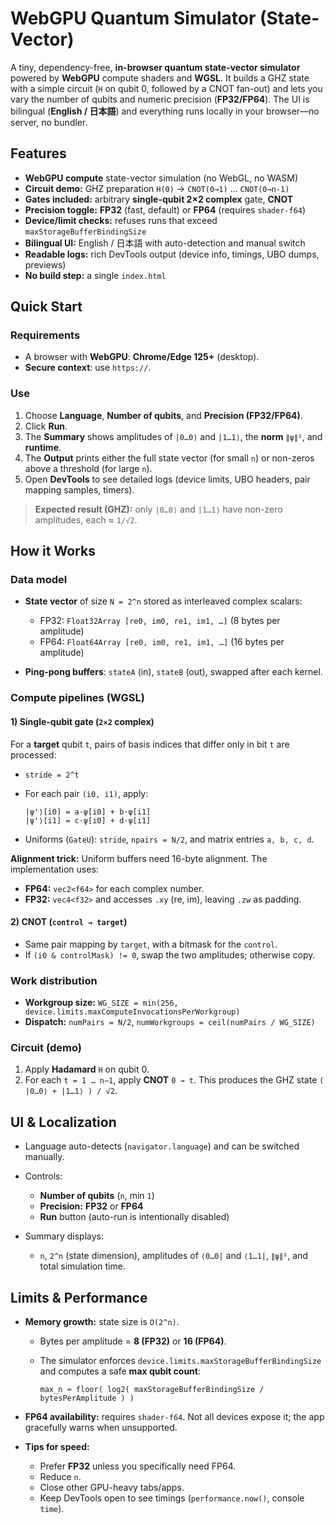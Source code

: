 # WebGPU Quantum Simulator (State-Vector)

A tiny, dependency-free, **in-browser quantum state-vector simulator** powered by **WebGPU** compute shaders and **WGSL**. It builds a GHZ state with a simple circuit (`H` on qubit 0, followed by a CNOT fan-out) and lets you vary the number of qubits and numeric precision (**FP32/FP64**). The UI is bilingual (**English / 日本語**) and everything runs locally in your browser—no server, no bundler.

## Features

* **WebGPU compute** state-vector simulation (no WebGL, no WASM)
* **Circuit demo:** GHZ preparation `H(0)` → `CNOT(0→1)` … `CNOT(0→n-1)`
* **Gates included:** arbitrary **single-qubit 2×2 complex** gate, **CNOT**
* **Precision toggle:** **FP32** (fast, default) or **FP64** (requires `shader-f64`)
* **Device/limit checks:** refuses runs that exceed `maxStorageBufferBindingSize`
* **Bilingual UI:** English / 日本語 with auto-detection and manual switch
* **Readable logs:** rich DevTools output (device info, timings, UBO dumps, previews)
* **No build step:** a single `index.html`

## Quick Start

### Requirements

* A browser with **WebGPU**: **Chrome/Edge 125+** (desktop).
* **Secure context**: use `https://`.

### Use

1. Choose **Language**, **Number of qubits**, and **Precision (FP32/FP64)**.
2. Click **Run**.
3. The **Summary** shows amplitudes of `|0…0⟩` and `|1…1⟩`, the **norm** `∥ψ∥²`, and **runtime**.
4. The **Output** prints either the full state vector (for small `n`) or non-zeros above a threshold (for large `n`).
5. Open **DevTools** to see detailed logs (device limits, UBO headers, pair mapping samples, timers).

> **Expected result (GHZ):** only `|0…0⟩` and `|1…1⟩` have non-zero amplitudes, each ≈ `1/√2`.

## How it Works

### Data model

* **State vector** of size `N = 2^n` stored as interleaved complex scalars:

  * FP32: `Float32Array [re0, im0, re1, im1, …]` (8 bytes per amplitude)
  * FP64: `Float64Array [re0, im0, re1, im1, …]` (16 bytes per amplitude)
* **Ping-pong buffers**: `stateA` (in), `stateB` (out), swapped after each kernel.

### Compute pipelines (WGSL)

#### 1) Single-qubit gate (`2×2` complex)

For a **target** qubit `t`, pairs of basis indices that differ only in bit `t` are processed:

* `stride = 2^t`
* For each pair `(i0, i1)`, apply:

  ```
  |ψ'⟩[i0] = a·ψ[i0] + b·ψ[i1]
  |ψ'⟩[i1] = c·ψ[i0] + d·ψ[i1]
  ```
* Uniforms (`GateU`): `stride`, `npairs = N/2`, and matrix entries `a, b, c, d`.

**Alignment trick:**
Uniform buffers need 16-byte alignment. The implementation uses:

* **FP64:** `vec2<f64>` for each complex number.
* **FP32:** `vec4<f32>` and accesses `.xy` (re, im), leaving `.zw` as padding.

#### 2) CNOT (`control → target`)

* Same pair mapping by `target`, with a bitmask for the `control`.
* If `(i0 & controlMask) != 0`, swap the two amplitudes; otherwise copy.

### Work distribution

* **Workgroup size:** `WG_SIZE = min(256, device.limits.maxComputeInvocationsPerWorkgroup)`
* **Dispatch:** `numPairs = N/2`, `numWorkgroups = ceil(numPairs / WG_SIZE)`

### Circuit (demo)

1. Apply **Hadamard** `H` on qubit 0.
2. For each `t = 1 … n−1`, apply **CNOT** `0 → t`.
   This produces the GHZ state `( |0…0⟩ + |1…1⟩ ) / √2`.

## UI & Localization

* Language auto-detects (`navigator.language`) and can be switched manually.
* Controls:

  * **Number of qubits** (`n`, min `1`)
  * **Precision:** **FP32** or **FP64**
  * **Run** button (auto-run is intentionally disabled)
* Summary displays:

  * `n`, `2^n` (state dimension), amplitudes of `⟨0…0|` and `⟨1…1|`, `∥ψ∥²`, and total simulation time.

## Limits & Performance

* **Memory growth:** state size is `O(2^n)`.

  * Bytes per amplitude = **8 (FP32)** or **16 (FP64)**.
  * The simulator enforces `device.limits.maxStorageBufferBindingSize` and computes a safe **max qubit count**:

    ```
    max_n ≈ floor( log2( maxStorageBufferBindingSize / bytesPerAmplitude ) )
    ```
* **FP64 availability:** requires `shader-f64`. Not all devices expose it; the app gracefully warns when unsupported.
* **Tips for speed:**

  * Prefer **FP32** unless you specifically need FP64.
  * Reduce `n`.
  * Close other GPU-heavy tabs/apps.
  * Keep DevTools open to see timings (`performance.now()`, console `time`).
